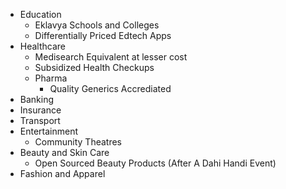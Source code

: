 -  Education
	- Eklavya Schools and Colleges
	- Differentially Priced Edtech Apps
- Healthcare
	- Medisearch Equivalent at lesser cost
	- Subsidized Health Checkups 
	-  Pharma
		- Quality Generics Accrediated
- Banking
- Insurance
- Transport
- Entertainment
	- Community Theatres
-  Beauty and Skin Care
	- Open Sourced Beauty Products (After A Dahi Handi Event)
- Fashion and Apparel